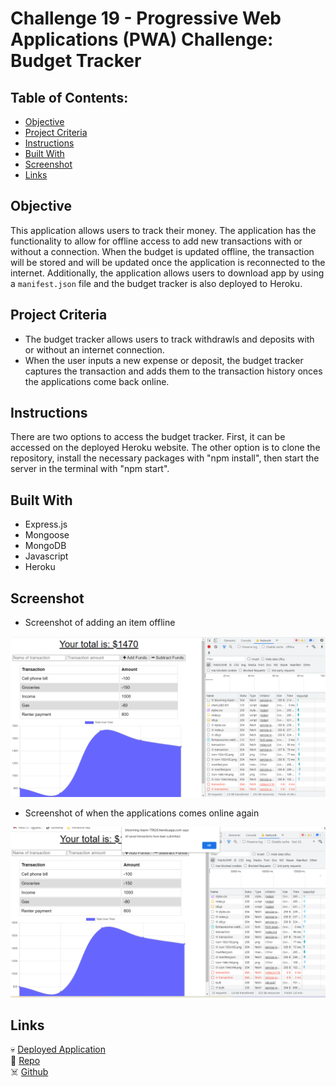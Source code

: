 # Challenge 19 - Progressive Web Applications (PWA) Challenge: Budget Tracker

 ## Table of Contents:  

- [Objective](#objective)  
- [Project Criteria](#project-criteria)  
- [Instructions](#instructions)  
- [Built With](#built-with)
- [Screenshot](#screenshot)
- [Links](#links)  

## Objective
This application allows users to track their money.  The application has the functionality to allow for offline access to add new transactions with or without a connection.  When the budget is updated offline, the transaction will be stored and will be updated once the application is reconnected to the internet. Additionally, the application allows users to download app by using a `manifest.json` file and the budget tracker is also deployed to Heroku.   

## Project Criteria

- The budget tracker allows users to track withdrawls and deposits with or without an internet connection.
- When the user inputs a new expense or deposit, the budget tracker captures the transaction and adds them to the transaction history onces the applications come back online.

## Instructions

There are two options to access the budget tracker.  First, it can be accessed on the deployed Heroku website.  The other option is to clone the repository, install the necessary packages with "npm install", then start the server in the terminal with "npm start". 

## Built With

- Express.js 
- Mongoose
- MongoDB
- Javascript
- Heroku

## Screenshot

- Screenshot of adding an item offline

![Offline Screenshot](/public/icons/offline.png)

- Screenshot of when the applications comes online again

![Online Screenshot](/public/icons/online.png)

## Links

💀 [Deployed Application](https://blooming-basin-79626.herokuapp.com/)\
👻 [Repo](https://github.com/RPB543/budget_tracker_rpb)\
☠️ [Github](https://github.com/RPB543)